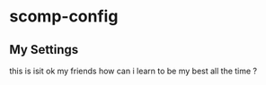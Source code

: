# scomp-config

## My Settings 

this is isit ok my friends 
how can i learn to be my best all the time ?




